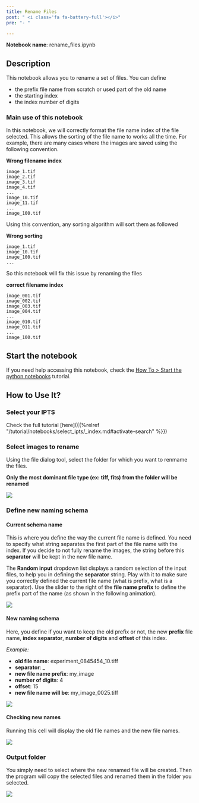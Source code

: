 ```yaml
---
title: Rename Files
post: " <i class='fa fa-battery-full'></i>"
pre: "- "

---
```


**Notebook name**: rename_files.ipynb

## Description

This notebook allows you to rename a set of files. You can define

 * the prefix file name from scratch or used part of the old name
 * the starting index
 * the index number of digits

### Main use of this notebook

In this notebook, we will correctly format the file name index of the file selected. 
This allows the sorting of the file name to works all the time. For example, there are many cases where the 
images are saved using the following convention.

**Wrong filename index**

```
image_1.tif
image_2.tif
image_3.tif
image_4.tif
...
image_10.tif
image_11.tif
...
image_100.tif
```

Using this convention, any sorting algorithm will sort them as followed

**Wrong sorting**
```
image_1.tif
image_10.tif
image_100.tif
...
```

So this notebook will fix this issue by renaming the files

**correct filename index**

```
image_001.tif
image_002.tif
image_003.tif
image_004.tif
...
image_010.tif
image_011.tif
...
image_100.tif
```

## Start the notebook

If you need help accessing this notebook, check the [How To > Start the python
notebooks](/en/tutorial/how_to_start_notebooks) tutorial.

## How to Use It?

### Select your IPTS

Check the full tutorial [here]({{%relref "/tutorial/notebooks/select_ipts/_index.md#activate-search" %}})</i>

### Select images to rename

Using the file dialog tool, select the folder for which you want to renmame the files.

**Only the  most dominant file type (ex: tiff, fits) from the folder will be renamed**

<img src='/tutorial/notebooks/rename_files/images/select_folder.gif' />

### Define new naming schema

#### Current schema name

This is where you define the way the current file name is defined. You need to specify what string separates the first 
part of the file name with the index. If you decide to not fully rename the images, the string before this **separator** 
will be kept in the new file name.

The **Random input** dropdown list displays a random selection of the input files, to help you in defining the
**separator** string. Play with it to make sure you correctly defined the current file name (what is prefix, what is a
separator). Use the slider to the right of the **file name prefix** to define the prefix part of the name (as shown in
the following animation). 

<img src='/tutorial/notebooks/rename_files/images/playing_with_slider.gif' />

#### New naming schema

Here, you define if you want to keep the old prefix or not, the new **prefix** file name, **index separator**,
 **number of digits** and **offset** of this index.

_Example:_

 * **old file name**:   experiment_0845454_10.tiff
 * **separator**: _
 * **new file name prefix**: my_image
 * **number of digits**: 4
 * **offset**: 15
 * **new file name will be**: my_image_0025.tiff

<img src='/tutorial/notebooks/rename_files/images/new_file_name.gif' />

#### Checking new names

Running this cell will display the old file names and the new file names.

<img src='/tutorial/notebooks/rename_files/images/checking_new_names.png' />

### Output folder

You simply need to select where the new renamed file will be created. Then the program will copy the selected files
and renamed them in the folder you selected.

<img src='/tutorial/notebooks/rename_files/images/output_result.gif' />
